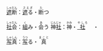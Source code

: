<ruby><ins>遮</ins>断<rt>しゃだん</rt></ruby>：<ruby><ins>遮</ins>る<rt>さえぎ　</rt></ruby>・<ruby>断<rt>た</rt>つ</ruby>

<ruby><ins>社</ins>会<rt>しゃだん</rt></ruby>：<ruby><ins>組</ins><rt>く</rt>み</ruby>・<ruby>会<rt>あ</rt>う</ruby>
<ruby>神<ins>社</ins><rt>じんじゃ</rt></ruby>：<ruby>神<rt>かみ</rt></ruby>・<ruby><ins>社</ins>　<rt>やしろ</rt></ruby>・

<ruby><ins>写</ins>真<rt>しゃしん</rt></ruby>：<ruby><ins>写</ins><rt>うつ</rt>る</ruby>・<ruby>真　<rt>まこと　</rt></ruby>
